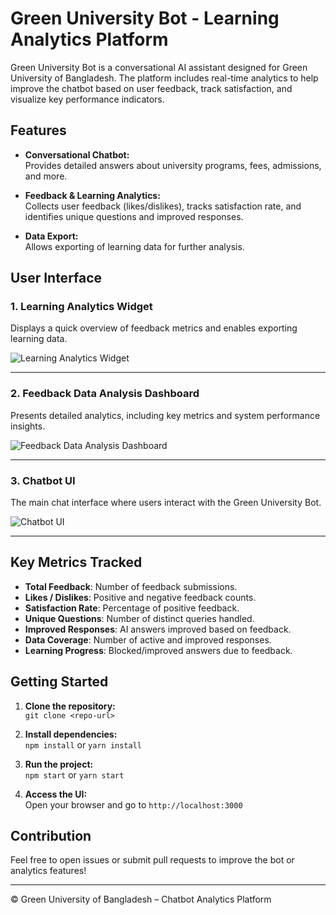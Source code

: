 # Green University Bot - Learning Analytics Platform

Green University Bot is a conversational AI assistant designed for Green University of Bangladesh. The platform includes real-time analytics to help improve the chatbot based on user feedback, track satisfaction, and visualize key performance indicators.

## Features

- **Conversational Chatbot:**  
  Provides detailed answers about university programs, fees, admissions, and more.

- **Feedback & Learning Analytics:**  
  Collects user feedback (likes/dislikes), tracks satisfaction rate, and identifies unique questions and improved responses.

- **Data Export:**  
  Allows exporting of learning data for further analysis.

## User Interface

### 1. Learning Analytics Widget

Displays a quick overview of feedback metrics and enables exporting learning data.

![Learning Analytics Widget](image1)

---

### 2. Feedback Data Analysis Dashboard

Presents detailed analytics, including key metrics and system performance insights.

![Feedback Data Analysis Dashboard](image2)

---

### 3. Chatbot UI

The main chat interface where users interact with the Green University Bot.

![Chatbot UI](image3)

---

## Key Metrics Tracked

- **Total Feedback**: Number of feedback submissions.
- **Likes / Dislikes**: Positive and negative feedback counts.
- **Satisfaction Rate**: Percentage of positive feedback.
- **Unique Questions**: Number of distinct queries handled.
- **Improved Responses**: AI answers improved based on feedback.
- **Data Coverage**: Number of active and improved responses.
- **Learning Progress**: Blocked/improved answers due to feedback.

## Getting Started

1. **Clone the repository:**  
   `git clone <repo-url>`

2. **Install dependencies:**  
   `npm install` or `yarn install`

3. **Run the project:**  
   `npm start` or `yarn start`

4. **Access the UI:**  
   Open your browser and go to `http://localhost:3000`

## Contribution

Feel free to open issues or submit pull requests to improve the bot or analytics features!

---

© Green University of Bangladesh – Chatbot Analytics Platform
